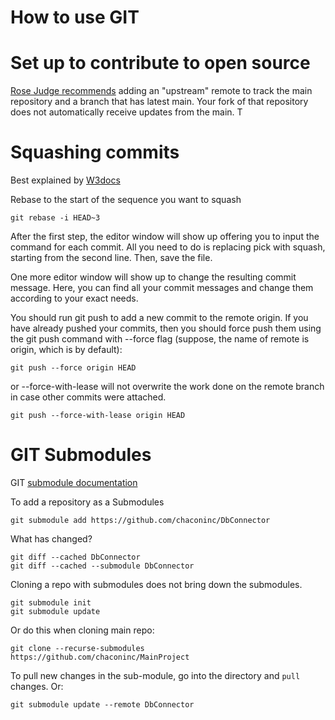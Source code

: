 # How to use GIT

# Set up to contribute to open source

[Rose Judge recommends](https://github.com/readme/guides/configure-git-environment) 
adding an "upstream" remote to track the main repository and a 
branch that has latest main.  Your fork
of that repository does not automatically receive updates from the main.  T

# Squashing commits

Best explained by [W3docs](https://www.w3docs.com/snippets/git/how-to-combine-multiple-commits-into-one-with-3-steps.html)

Rebase to the start of the sequence you want to squash

	git rebase -i HEAD~3

After the first step, the editor window will show up offering you to input the command for each commit. All you need to do is replacing pick with squash, starting from the second line. Then, save the file.

One more editor window will show up to change the resulting commit message. Here, you can find all your commit messages and change them according to your exact needs.

You should run git push to add a new commit to the remote origin. If you have already pushed your commits, then you should force push them using the git push command with --force flag (suppose, the name of remote is origin, which is by default):

	git push --force origin HEAD

or --force-with-lease will not overwrite the work done on the remote branch in case other commits were attached.

	git push --force-with-lease origin HEAD

# GIT Submodules

GIT [submodule documentation](https://git-scm.com/book/en/v2/Git-Tools-Submodules)

To add a repository as a Submodules

	git submodule add https://github.com/chaconinc/DbConnector

What has changed?

	git diff --cached DbConnector
	git diff --cached --submodule DbConnector

Cloning a repo with submodules does not bring down the submodules.  

	git submodule init
	git submodule update

Or do this when cloning main repo:

	git clone --recurse-submodules https://github.com/chaconinc/MainProject

To pull new changes in the sub-module, go into the directory and `pull` changes.  Or:

	git submodule update --remote DbConnector
